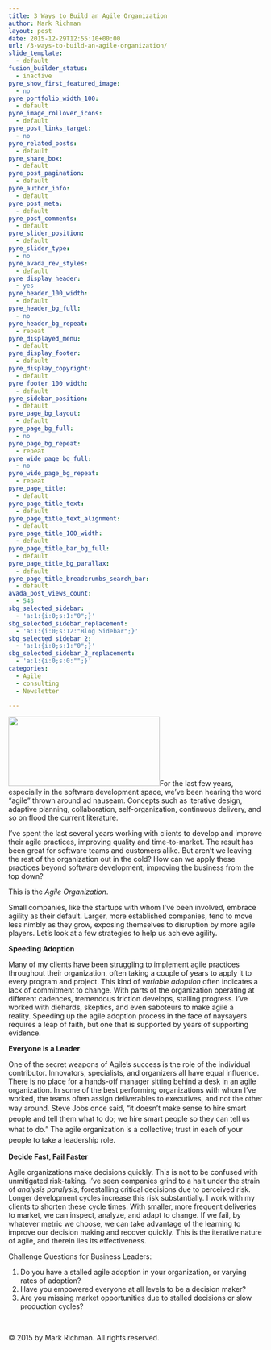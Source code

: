 ```yaml
---
title: 3 Ways to Build an Agile Organization
author: Mark Richman
layout: post
date: 2015-12-29T12:55:10+00:00
url: /3-ways-to-build-an-agile-organization/
slide_template:
  - default
fusion_builder_status:
  - inactive
pyre_show_first_featured_image:
  - no
pyre_portfolio_width_100:
  - default
pyre_image_rollover_icons:
  - default
pyre_post_links_target:
  - no
pyre_related_posts:
  - default
pyre_share_box:
  - default
pyre_post_pagination:
  - default
pyre_author_info:
  - default
pyre_post_meta:
  - default
pyre_post_comments:
  - default
pyre_slider_position:
  - default
pyre_slider_type:
  - no
pyre_avada_rev_styles:
  - default
pyre_display_header:
  - yes
pyre_header_100_width:
  - default
pyre_header_bg_full:
  - no
pyre_header_bg_repeat:
  - repeat
pyre_displayed_menu:
  - default
pyre_display_footer:
  - default
pyre_display_copyright:
  - default
pyre_footer_100_width:
  - default
pyre_sidebar_position:
  - default
pyre_page_bg_layout:
  - default
pyre_page_bg_full:
  - no
pyre_page_bg_repeat:
  - repeat
pyre_wide_page_bg_full:
  - no
pyre_wide_page_bg_repeat:
  - repeat
pyre_page_title:
  - default
pyre_page_title_text:
  - default
pyre_page_title_text_alignment:
  - default
pyre_page_title_100_width:
  - default
pyre_page_title_bar_bg_full:
  - default
pyre_page_title_bg_parallax:
  - default
pyre_page_title_breadcrumbs_search_bar:
  - default
avada_post_views_count:
  - 543
sbg_selected_sidebar:
  - 'a:1:{i:0;s:1:"0";}'
sbg_selected_sidebar_replacement:
  - 'a:1:{i:0;s:12:"Blog Sidebar";}'
sbg_selected_sidebar_2:
  - 'a:1:{i:0;s:1:"0";}'
sbg_selected_sidebar_2_replacement:
  - 'a:1:{i:0;s:0:"";}'
categories:
  - Agile
  - consulting
  - Newsletter

---
```

<img class="size-medium wp-image-919 alignleft" src="http://www.markrichman.com/wp-content/uploads/2015/12/orgift-featured-300x138.jpg" alt="" width="300" height="138" srcset="http://www.markrichman.com/wp-content/uploads/2015/12/orgift-featured-300x138.jpg 300w, http://www.markrichman.com/wp-content/uploads/2015/12/orgift-featured.jpg 630w" sizes="(max-width: 300px) 100vw, 300px" />For the last few years, especially in the software development space, we&#8217;ve been hearing the word &#8220;agile&#8221; thrown around ad nauseam. Concepts such as iterative design, adaptive planning, collaboration, self-organization, continuous delivery, and so on flood the current literature.

I&#8217;ve spent the last several years working with clients to develop and improve their agile practices, improving quality and time-to-market. The result has been great for software teams and customers alike. But aren&#8217;t we leaving the rest of the organization out in the cold? How can we apply these practices beyond software development, improving the business from the top down?

This is the _Agile Organization_.

Small companies, like the startups with whom I&#8217;ve been involved, embrace agility as their default. Larger, more established companies, tend to move less nimbly as they grow, exposing themselves to disruption by more agile players. Let&#8217;s look at a few strategies to help us achieve agility.

**Speeding Adoption**

Many of my clients have been struggling to implement agile practices throughout their organization, often taking a couple of years to apply it to every program and project. This kind of _variable adoption_ often indicates a lack of commitment to change. With parts of the organization operating at different cadences, tremendous friction develops, stalling progress. I&#8217;ve worked with diehards, skeptics, and even saboteurs to make agile a reality. Speeding up the agile adoption process in the face of naysayers requires a leap of faith, but one that is supported by years of supporting evidence.

**Everyone is a Leader**

One of the secret weapons of Agile&#8217;s success is the role of the individual contributor. Innovators, specialists, and organizers all have equal influence. There is no place for a hands-off manager sitting behind a desk in an agile organization. In some of the best performing organizations with whom I&#8217;ve worked, the teams often assign deliverables to executives, and not the other way around. Steve Jobs once said, &#8220;<span style="line-height: 1.5;">it doesn’t make sense to hire smart people and tell them what to do; we hire smart people so they can tell us what to do.&#8221; The agile organization is a collective; trust in each of your people to take a leadership role.</span>

**Decide Fast, Fail Faster**

Agile organizations make decisions quickly. This is not to be confused with unmitigated risk-taking. I&#8217;ve seen companies grind to a halt under the strain of _analysis paralysis_, forestalling critical decisions due to perceived risk. Longer development cycles increase this risk substantially. I work with my clients to shorten these cycle times. With smaller, more frequent deliveries to market, we can inspect, analyze, and adapt to change. If we fail, by whatever metric we choose, we can take advantage of the learning to improve our decision making and recover quickly. This is the iterative nature of agile, and therein lies its effectiveness.

Challenge Questions for Business Leaders:

  1. Do you have a stalled agile adoption in your organization, or varying rates of adoption?
  2. Have you empowered everyone at all levels to be a decision maker?
  3. Are you missing market opportunities due to stalled decisions or slow production cycles?

&nbsp;

© 2015 by Mark Richman. All rights reserved.